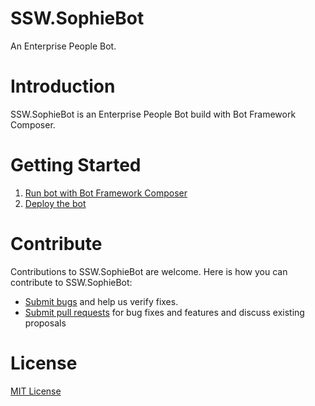 # SSW.SophieBot

An Enterprise People Bot.

# Introduction

SSW.SophieBot is an Enterprise People Bot build with Bot Framework Composer.

# Getting Started

1. [Run bot with Bot Framework Composer](_docs/Instructions-Compile.md)
2. [Deploy the bot](_docs/Instructions-Deployment.md)

# Contribute

Contributions to SSW.SophieBot are welcome. Here is how you can contribute to SSW.SophieBot:

-   [Submit bugs](https://github.com/SSWConsulting/SSW.SophieBot/issues) and help us verify fixes.
-   [Submit pull requests](https://github.com/SSWConsulting/SSW.SophieBot/pulls) for bug fixes and features and discuss existing proposals

# License

[MIT License](LICENSE)
